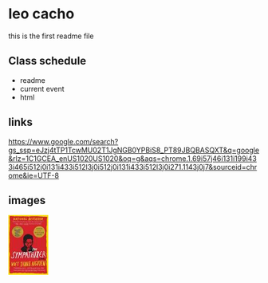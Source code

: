 # leo cacho

this is the first readme file

## Class schedule
* readme
* current event
* html
## links
https://www.google.com/search?gs_ssp=eJzj4tTP1TcwMU02T1JgNGB0YPBiS8_PT89JBQBASQXT&q=google&rlz=1C1GCEA_enUS1020US1020&oq=g&aqs=chrome.1.69i57j46i131i199i433i465i512j0i131i433i512l3j0i512j0i131i433i512l3j0i271.1143j0j7&sourceid=chrome&ie=UTF-8

## images
![picture](/book.jpg)

